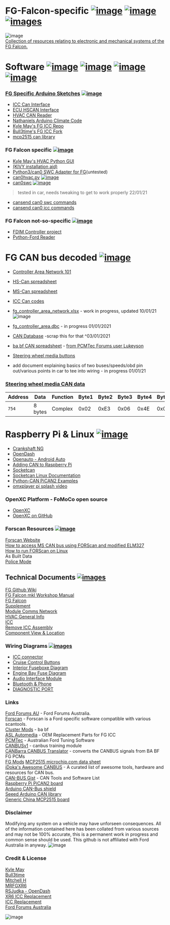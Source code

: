  # FG-Falcon-specific  [![image](https://img.shields.io/badge/-14%2F01%2F2021-yellow)](https://github.com/jakka351/FG-Falcon/tree/master/resources/software/jakka351) [![image](https://img.shields.io/badge/NEW-STUFF!-brightgreen)](https://github.com/jakka351/FG-Falcon/tree/master/resources/)  [![images](https://img.shields.io/badge/-WIKI-darkred)](https://github.com/jakka351/FG-Falcon/wiki)    
![image](https://www.independentmotorsports.com.au/assets/images/Ford/Ford%20Coyote/FG_FGX%20Coyote%20banner.png)  
[Collection of resources relating to electronic and mechanical systems of the FG Falcon.](https://github.com/jakka351/FG-Falcon/wiki)  

# Software  [![image](https://img.shields.io/badge/FG-Falcon-blue)]() [![image](https://img.shields.io/badge/mkI-mkII-green)]()   [![image](https://img.shields.io/badge/can0%20-SWC-purple)](https://github.com/jakka351/can0swc) [![image](https://img.shields.io/badge/POLICE-mode-black)](https://github.com/jakka351/FG-Falcon/wiki/Police-Mode)  

### [FG Specific Arduino Sketches](thttps://github.com/jakka351/FG-Falcon/tree/master/resources/software/arduino)    [![image](https://img.shields.io/badge/%23-Arduino-lightgrey)](https://arduino.cc/)  

 - [ICC Can Interface](https://github.com/jakka351/FG-Falcon/blob/master/resources/software/arduino/ICC_CAN_Interface.ino)  
 - [ECU HSCAN Interface](https://github.com/jakka351/FG-Falcon/blob/master/resources/software/arduino/ECU_HS_CAN_Interface.ino)      
 - [HVAC CAN Reader](https://github.com/jakka351/FG-Falcon/blob/master/resources/software/arduino/CANReader.ino) 
 - [Nathaniels Arduino Climate Code](https://github.com/nkg-io/arduino-climate)  
 - [Kyle May's FG ICC Repo](https://github.com/KyleMay/Ford-FG-ICC)      
 - [Bull3time's FG ICC Fork](https://github.com/Bull3time/Ford-FG-ICC)  
 - [mcp2515 can library](https://github.com/jakka351/FG-Falcon/tree/master/resources/software/arduino/MCP2515) 
 
  
### FG Falcon specific  [![image](https://img.shields.io/badge/python-v3.7-blue)](https://github.com/jakka351/FG-Falcon/tree/master/resources/software/pythoncan)   
 - [Kyle May's HVAC Python GUI](https://github.com/KyleMay/Ford-FG-ICC/tree/master/Unmaintained/PythonGUI)  
 - [(KIVY installation aid)](https://github.com/techcoder20/RPI-Kivy-Installer)  
 - [Python3/can0 SWC Adapter for FG](https://github.com/jakka351/FG-Falcon/blob/master/gs302/swc_seek2.py)(untested)  
 - [can0hvac.py](https://github.com/jakka351/FG-Falcon/tree/master/resources/software/jakka351)    [![image](https://img.shields.io/badge/testing-can0-yellow)](https://github.com/jakka351/FG-Falcon/tree/master/resources/software/jakka351)
 - [can0swc](https://github.com/jakka351/can0swc) [![image](https://img.shields.io/badge/testing-can0swc-yellowgreen)](https://github.com/jakka351/can0swc)    
>tested in car, needs tweaking to get to work properly 22/01/21  
 - [cansend can0 swc commands](https://github.com/jakka351/FG-Falcon/tree/master/mscan/swc)  
 - [cansend can0 icc commands](https://github.com/jakka351/FG-Falcon/tree/master/mscan/icc)  
   

   
### FG Falcon not-so-specific [![image](https://img.shields.io/badge/Ford-USA-blue)](https://github.com/jakka351/FG-Falcon/tree/master/resources/software/pythoncan)   
 - [FDIM Controller project](https://github.com/p1ne/fdim-controller)   
 - [Python-Ford Reader](https://github.com/jakka351/python-fordreader)  
 
  
# FG CAN bus decoded                       [![image](https://img.shields.io/badge/cansend-can0-orange)](https://github.com/jakka351/FG-Falcon/wiki/Socketcan)   

 - [Controller Area Network 101](https://github.com/jakka351/FG-Falcon/wiki/Controller-Area-Network)  
 - [HS-Can spreadsheet](https://github.com/jakka351/FG-Falcon/raw/master/resources/FG%20HS%20CAN%20Decoded.xlsx)   
 - [MS-Can spreadsheet](https://github.com/jakka351/FG-Falcon/raw/master/resources/Low%20Speed%20CAN%20Bus%20decoded%20(Old).xls)
 - [ICC Can codes](https://github.com/jakka351/FG-Falcon/raw/master/resources/CAN%20Codes.docx) 
 - [fg_controller_area_network.xlsx](https://github.com/jakka351/FG-Falcon/blob/master/resources/fg_controller_area_network.xlsx) - work in progress, updated 10/01/21 ![image](https://img.shields.io/badge/-Updated-blue)      
 - [fg_controller_area.dbc](https://github.com/jakka351/FG-Falcon/blob/master/resources/fg_controller_area.dbc) - in progress 01/01/2021    
 - [CAN Database](https://github.com/jakka351/FG-Falcon/wiki/CAN_id,-frame-database) -scrap this for that ^03/01/2021 
 - [ba,bf CAN spreadsheet](https://github.com/jakka351/FG-Falcon/blob/master/resources/BA%20BF%20SX%20SY%20Falcon%20Territory%20CAN-IDs.xlsx) - [from PCMTec Forums user Lukeyson](https://forum.pcmtec.com/topic/279-can-messages/)  
 - [Steering wheel media buttons](https://github.com/jakka351/FG-Falcon/wiki/Steering-Wheel-Media-Controls)  
  
- add document explaining basics of two buses/speeds/obd pin out/various points in car to tee into wiring - in progress 01/01/21  
  

 ### [Steering wheel media CAN data](https://github.com/jakka351/FG-Falcon/wiki/Steering-Wheel-Media-Controls)  

| Address | Data    | Function | Byte1      | Byte2      | Byte3 | Byte4 | Byte5 | Byte6 | Byte7   | Byte8   |
| ------- | ----    | -------- | -----      | -----      | ----- | ----- | ----- | ----- | -----   | -----   |
| `754`   | 8 bytes | Complex  | 0x02 | 0xE3 | 0x06 | 0x4E | 0x08 | 0x1D | 0x00 | 0x00|
  
     
    
 
   
     
# Raspberry Pi & Linux           [![image](https://img.shields.io/badge/%23-Raspberry%20Pi-red)](https://github.com/jakka351/FG-Falcon/wiki/CAN-Interface-in-Progress)     
 - [Crankshaft NG](https://getcrankshaft.com/)    
 - [OpenDash](https://github.com/openDsh/dash)      
 - [Openauto - Android Auto](https://github.com/f1xpl/openauto)  
 - [Adding CAN to  Raspberry Pi](https://www.beyondlogic.org/adding-can-controller-area-network-to-the-raspberry-pi/)  
 - [Socketcan](https://python-can.readthedocs.io/en/master/interfaces/socketcan.html)   
 - [Socketcan Linux Documentation](https://github.com/jakka351/FG-Falcon/blob/master/socketcan/can.txt)   
 - [Python-CAN PiCAN2 Examples](https://github.com/jakka351/FG-Falcon/tree/master/resources/software/pythoncan)   
 - [omxplayer pi splash video](https://github.com/jakka351/omx-pi-splash)  
  
### OpenXC Platform - FoMoCo open source  
 - [OpenXC](https://openxcplatform.com/)  
 - [OpenXC on GitHub]()  
  
### Forscan Resources                 [![image](https://img.shields.io/badge/%23-Forscan-lightblue)](https://forscan.org/)     
[Forscan Website](https://forscan.org/)    
[How to access MS CAN bus using FORScan and modified ELM327](https://forscan.org/forum/viewtopic.php?f=4&t=4)     
[How to run FORScan on Linux](https://forscan.org/forum/viewtopic.php?f=4&t=6)        
As Built Data   
[Police Mode](https://github.com/jakka351/FG-Falcon/wiki/Police-Mode)  
## Technical Documents      [![images](https://img.shields.io/badge/Ford-Forums-darkblue)](https://fordforums.com.au/)
[FG Github Wiki](https://github.com/jakka351/FG-Falcon/wiki)    
[FG Falcon mkI Workshop Manual](https://www.fordforums.com.au/vbportal/viewarticle.php?articleid=1812)    
[FG Falcon](https://www.fordforums.com.au/vbportal/viewarticle.php?articleid=1813)  
[Supplement](https://www.fordforums.com.au/vbportal/viewarticle.php?articleid=1884)   
[Module Comms Network](http://fordforums.com.au/wsmpub/fgii/418-00.html)  
[HVAC General Info](http://fordforums.com.au/wsmpub/fgfpv50/412-00.html)   
[ICC](http://fordforums.com.au/wsmpub/fg/413-08.html)  
[Remove ICC Assembly](https://www.fordforums.com.au/vbportal/viewarticle.php?articleid=855)    
[Component View & Location](http://fordforums.com.au/wsmpub/wire/fgfpv/700-06.html)  


### Wiring Diagrams                   [![images](https://img.shields.io/badge/Ford-Forums-darkblue)](https://fordforums.com.au/) 
 - [ICC connector](https://github.com/jakka351/FG-Falcon/wiki/Interior-Command-Centre)    
 - [Cruise Control Buttons](https://github.com/jakka351/FG-Falcon/wiki/Cruise-Control)  
 - [Interior Fuseboxe Diagram](https://github.com/jakka351/FG-Falcon/wiki/Interior-Fuse-Pinout)
 - [Engine Bay Fuse Diagram](https://github.com/jakka351/FG-Falcon/wiki/Engine-Bay-Fuse-Pinout)  
 - [Audio Interface Module](https://github.com/jakka351/FG-Falcon/wiki/Audio-Interface-Module)   
 - [Bluetooth & Phone](https://github.com/jakka351/FG-Falcon/wiki/Bluetooth)  
 - [DIAGNOSTIC PORT](https://github.com/jakka351/FG-Falcon/wiki/Diagnostic-Port)  
   
 ### Links 
[Ford Forums AU](https://fordforums.com.au/) - Ford Forums Australia.  
[Forscan](https://forscan.org/) - Forscan is a Ford specific software compatible with various scantools.    
[Cluster Mods](http://clustermods.com/index.php)  - ba bf   
[ASL Automedia](https://www.aslautomedia.com.au/) - OEM Replacement Parts for FG ICC  
[PCMTec](https://pcmtec.com/) - Australian Ford Tuning Software  
[CANBUSv1](https://github.com/DefinitiveDiagnosis-hub/CANBUSv1) - canbus training module  
[CANBarra CANBUS Translator](https://www.tiperformance.com.au/products/canbarra-canbus-translator/) - converts the CANBUS signals from BA BF FG PCMs  
[FG Mods](https://fgmods.com.au/) 
[MCP2515 microchip.com data sheet](https://ww1.microchip.com/downloads/en/DeviceDoc/MCP2515-Stand-Alone-CAN-Controller-with-SPI-20001801J.pdf)  
[iDoka's Awesome CANBUS](https://github.com/iDoka/awesome-canbus) - A curated list of awesome tools, hardware and resources for CAN bus.  
[CAN-BUS Gist](https://gist.github.com/jackm/f33d6e3a023bfcc680ec3bfa7076e696) - CAN Tools and Software List  
[Raspberry Pi PiCAN2 board](https://www.elektormagazine.com/news/pican-2-can-bus-board-for-raspberry-pi)    
[Arduino CAN-Bus shield](https://wiki.seeedstudio.com/CAN-BUS_Shield_V2.0/)  
[Seeed Arduino CAN library](https://github.com/Seeed-Studio/Seeed_Arduino_CAN)   
[Generic China MCP2515 board](https://www.ebay.com.au/i/383796813415?chn=ps&norover=1&mkevt=1&mkrid=705-139619-5960-0&mkcid=2&itemid=383796813415&targetid=921460872233&device=c&mktype=pla&googleloc=1000567&poi=&campaignid=10101784961&mkgroupid=102311923620&rlsatarget=pla-921460872233&abcId=9300367&merchantid=7364522&gclid=Cj0KCQiAoab_BRCxARIsANMx4S6cKtaHwxGH_U9m058T7V4VBV7SBE-QISec-tuDyB5hDgv58CXihvkaAlnnEALw_wcB)    
   
### Disclaimer 
Modifying any system on a vehicle may have unforseen consequences. All of the information contained here has been collated from various sources and may not be 100% accurate, this is a permanent work in progress and common sense should be used. This github is not affiliated with Ford Australia in anyway. 
![image](https://github.com/jakka351/FG-Falcon/blob/master/resources/images/fgcartoon.png)  
### Credit & License 
[Kyle May](https://www.kylemay.net.au/)   
[Bull3time](https://github.com/Bull3time)  
[Mitchell H](https://fordforums.com.au/member.php?u=2315299)      
[MRFGXR6](http://fordforums.com.au/member.php?u=25234)  
[RSJudka - OpenDash](https://github.com/rsjudka)    
[XR6 ICC Replacement](https://fordforums.com.au/showthread.php?t=11475851)    
[ICC Replacement](https://fordforums.com.au/showthread.php?p=6521457#post6521457)  
[Ford Forums Australia](https://fordforums.com.au)      


![image](https://img.favcars.com/fpv/logotypes/fpv_logotypes__wallpapers_1.jpg)  


